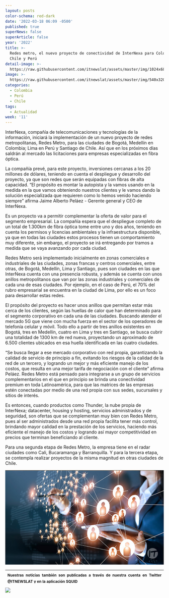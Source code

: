 ```yaml
---
layout: posts
color-schema: red-dark
date: '2022-03-18 06:09 -0500'
published: true
superNews: false
superArticle: false
year: '2022'
title: >-
  Redes metro, el nuevo proyecto de conectividad de InterNexa para Colombia,
  Chile y Perú
detail-image: >-
  https://raw.githubusercontent.com/itnewslat/assets/master/img/1024x680/conectividad-g.jpg
image: >-
  https://raw.githubusercontent.com/itnewslat/assets/master/img/540x320/conectividad-p.jpg
categories:
  - Colombia
  - Perú
  - Chile
tags:
  - Actualidad
week: '11'
---
```

InterNexa, compañía de telecomunicaciones y tecnologías de la información, iniciará la implementación de un nuevo proyecto de redes metropolitanas, Redes Metro, para las ciudades de Bogotá, Medellín en Colombia; Lima en Perú y Santiago de Chile. Así que en los próximos días saldrán al mercado las licitaciones para empresas especializadas en fibra óptica. 

La compañía prevé, para este proyecto, inversiones cercanas a los 20 millones de dólares, teniendo en cuenta el despliegue y desarrollo del proyecto, ya que son redes que serán equipadas con fibras de alta capacidad. “El propósito es montar la autopista y la vamos usando en la medida en la que vamos obteniendo nuestros clientes y le vamos dando la solución especializada que requieren como lo hemos venido haciendo siempre” afirma Jaime Alberto Peláez - Gerente general y CEO de InterNexa.

Es un proyecto va a permitir complementar la oferta de valor para el segmento empresarial. La compañía espera que el despliegue completo de un total de 1.300km de fibra óptica  tome entre uno y dos años, teniendo en cuenta los permisos y licencias ambientales y la infraestructura disponible, ya que en todas las ciudades estos procesos tienen un comportamiento muy diferente, sin embargo, el proyecto se irá entregando por tramos a medida que se vaya avanzando por cada ciudad.

Redes Metro será implementado inicialmente en zonas comerciales e industriales de las ciudades, zonas francas y centros comerciales, entre otras, de Bogotá, Medellín, Lima y Santiago, pues son ciudades en las que InterNexa cuenta con una presencia robusta, y además se cuenta con unos anillos metropolitanos que van por las zonas industriales y comerciales de cada una de esas ciudades. Por ejemplo, en el caso de Perú, el 70% del rubro empresarial se encuentra en la ciudad de Lima, por ello es un foco para desarrollar estas redes. 

El propósito del proyecto es hacer unos anillos que permitan estar más cerca de los clientes, según las huellas de calor que han determinado para el segmento corporativo en cada una de las ciudades. Buscando atender el mercado 5G que viene con mucha fuerza en el sector de los operadores de telefonía celular y móvil. Todo ello a partir de tres anillos existentes en Bogotá, tres en Medellín, cuatro en Lima y tres en Santiago, se busca cubrir una totalidad de 1300 km de red nueva, proyectando un aproximado de 6.500 clientes ubicados en esa huella identificada en las cuatro ciudades. 

“Se busca llegar a ese mercado corporativo con red propia, garantizando la calidad de servicio de principio a fin, evitando los riesgos de la calidad de la red de un tercero, y logrando un mejor y más eficiente manejo de los costos, que resulta en una mejor tarifa de negociación con el cliente” afirma Peláez. Redes Metro está pensado para integrarse a un grupo de servicios complementarios en el que en principio se brinda una conectividad premium en toda Latinoamérica, para que las matrices de las empresas estén conectadas por medio de una red propia con sus sedes, sucursales y sitios de interés. 

Es entonces, cuando productos como Thunder, la nube propia de InterNexa; datacenter, housing y hosting, servicios administrados y de seguridad, son ofertas que se complementan muy bien con Redes Metro, pues al ser administrados desde una red propia facilita tener más control, brindando mayor calidad en la prestación de los servicios, haciendo más eficiente el manejo de los costos y logrando así mayor competitividad en precios que terminan beneficiando al cliente.

Para una segunda etapa de Redes Metro, la empresa tiene en el radar ciudades como Cali, Bucaramanga y Barranquilla. Y para la tercera etapa, se contempla realizar proyectos de la misma magnitud en otras ciudades de Chile.

![](https://raw.githubusercontent.com/itnewslat/assets/master/img/540x320/conectividad-p.jpg)

<table style="height: 42px;" width="569">
<tbody>
<tr>
<td style="text-align: justify;"><sub><strong>Nuestras noticias también son publicadas a través de nuestra cuenta en Twitter <a href="https://twitter.com/itnewslat?lang=es">@ITNEWSLAT</a> y en la aplicación <a href="https://squidapp.co/en/">SQUID</a></strong></sub></td>
</tr>
</tbody>
</table>

<img src="https://tracker.metricool.com/c3po.jpg?hash=56f88a41e39ab42c063cc51676587a04"/>